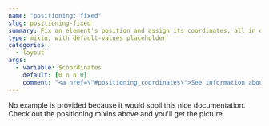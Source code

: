 ```yaml
---
name: "positioning: fixed"
slug: positioning-fixed
summary: Fix an element's position and assign its coordinates, all in one line of SCSS.
type: mixin, with default-values placeholder
categories:
  - layout
args:
  - variable: $coordinates
    default: [0 n n 0]
    comment: "<a href=\"#positioning_coordinates\">See information about `coordinates` above.</a>"
---
```


No example is provided because it would spoil this nice documentation. Check out the positioning mixins above and you'll get the picture.